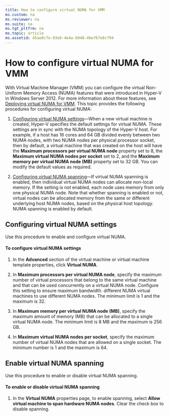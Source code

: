 ```yaml
---
title: How to configure virtual NUMA for VMM
ms.custom: na
ms.reviewer: na
ms.suite: na
ms.tgt_pltfrm: na
ms.topic: article
ms.assetid: 45ae8c7e-93e8-4e4a-b940-4be767e8c794
---
```

# How to configure virtual NUMA for VMM
With Virtual Machine Manager (VMM) you can configure the virtual Non-Uniform Memory Access (NUMA) features that were introduced in Hyper-V in Windows Server 2012. For more information about these features, see [Deploying virtual NUMA for VMM](Deploying-virtual-NUMA-for-VMM.md). This topic provides the following procedures for configuring virtual NUMA:

1.  [Configuring virtual NUMA settings](#BKMK_VNUMA)—When a new virtual machine is created, Hyper-V specifies the default settings for virtual NUMA. These settings are in sync with the NUMA topology of the Hyper-V host. For example, if a host has 16 cores and 64 GB divided evenly between two NUMA nodes, with two NUMA nodes per physical processor socket, then by default, a virtual machine that was created on the host will have the **Maximum processors per virtual NUMA node** property set to 8, the **Maximum virtual NUMA nodes per socket** set to 2, and the **Maximum memory per virtual NUMA node (MB)** property set to 32 GB. You can modify the default values as required.

2.  [Configuring virtual NUMA spanning](#BKMK_NUMASPAN)—If virtual NUMA spanning is enabled, then individual virtual NUMA nodes can allocate non-local memory. If the setting is not enabled, each node uses memory from only one physical NUMA node. Note that whether spanning is enabled or not, virtual nodes can be allocated memory from the same or different underlying host NUMA nodes, based on the physical host topology. NUMA spanning is enabled by default.

## <a name="BKMK_VNUMA"></a>Configuring virtual NUMA settings
Use this procedure to enable and configure virtual NUMA.

#### To configure virtual NUMA settings

1.  In the **Advanced** section of the virtual machine or virtual machine template properties, click **Virtual NUMA**.

2.  In **Maximum processors per virtual NUMA node**, specify the maximum number of virtual processors that belong to the same virtual machine and that can be used concurrently on a virtual NUMA node. Configure this setting to ensure maximum bandwidth. different NUMA virtual machines to use different NUMA nodes. The minimum limit is 1 and the maximum is 32.

3.  In **Maximum memory per virtual NUMA node (MB)**, specify the maximum amount of memory (MB) that can be allocated to a single virtual NUMA node. The minimum limit is 8 MB and the maximum is 256 GB.

4.  In **Maximum virtual NUMA nodes per socket**, specify the maximum number of virtual NUMA nodes that are allowed on a single socket. The minimum number is 1 and the maximum is 64.

## <a name="BKMK_NUMASPAN"></a>Enable virtual NUMA spanning
Use this procedure to enable or disable virtual NUMA spanning.

#### To enable or disable virtual NUMA spanning

1.  In the **Virtual NUMA** properties page, to enable spanning, select **Allow virtual machine to span hardware NUMA nodes**. Clear the check box to disable spanning.



